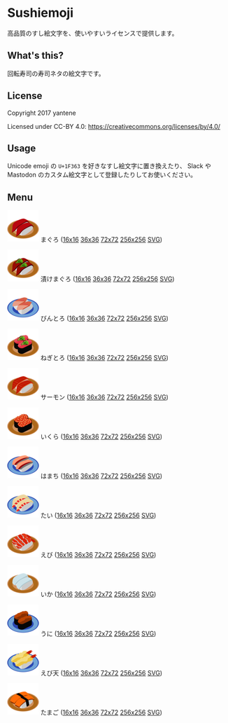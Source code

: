 Sushiemoji
==========

高品質のすし絵文字を、使いやすいライセンスで提供します。

## What's this?

回転寿司の寿司ネタの絵文字です。

## License

Copyright 2017 yantene

Licensed under CC-BY 4.0: https://creativecommons.org/licenses/by/4.0/

## Usage

Unicode emoji の `U+1F363` を好きなすし絵文字に置き換えたり、
Slack や Mastodon のカスタム絵文字として登録したりしてお使いください。

## Menu

![まぐろ](72x72/maguro.png) まぐろ ([16x16](16x16/maguro.png) [36x36](36x36/maguro.png) [72x72](72x72/maguro.png) [256x256](256x256/maguro.png) [SVG](svg/maguro.svg))

![漬けまぐろ](72x72/zukemaguro.png) 漬けまぐろ ([16x16](16x16/zukemaguro.png) [36x36](36x36/zukemaguro.png) [72x72](72x72/zukemaguro.png) [256x256](256x256/zukemaguro.png) [SVG](svg/zukemaguro.svg))

![びんとろ](72x72/bintoro.png) びんとろ ([16x16](16x16/bintoro.png) [36x36](36x36/bintoro.png) [72x72](72x72/bintoro.png) [256x256](256x256/bintoro.png) [SVG](svg/bintoro.svg))

![ねぎとろ](72x72/negitoro.png) ねぎとろ ([16x16](16x16/negitoro.png) [36x36](36x36/negitoro.png) [72x72](72x72/negitoro.svg) [256x256](256x256/negitoro.png) [SVG](svg/negitoro.png))

![サーモン](72x72/salmon.png) サーモン ([16x16](16x16/salmon.png) [36x36](36x36/salmon.png) [72x72](72x72/salmon.png) [256x256](256x256/salmon.png) [SVG](svg/salmon.svg))

![いくら](72x72/ikra.png) いくら ([16x16](16x16/ikra.png) [36x36](36x36/ikra.png) [72x72](72x72/ikra.png) [256x256](256x256/ikra.png) [SVG](svg/ikra.svg))

![はまち](72x72/hamachi.png) はまち ([16x16](16x16/hamachi.png) [36x36](36x36/hamachi.png) [72x72](72x72/hamachi.png) [256x256](256x256/hamachi.png) [SVG](svg/hamachi.svg))

![たい](72x72/tai.png) たい ([16x16](16x16/tai.png) [36x36](36x36/tai.png) [72x72](72x72/tai.png) [256x256](256x256/tai.png) [SVG](svg/tai.svg))

![えび](72x72/ebi.png) えび ([16x16](16x16/ebi.png) [36x36](36x36/ebi.png) [72x72](72x72/ebi.png) [256x256](256x256/ebi.png) [SVG](svg/ebi.svg))

![いか](72x72/ika.png) いか ([16x16](16x16/ika.png) [36x36](36x36/ika.png) [72x72](72x72/ika.png) [256x256](256x256/ika.png) [SVG](svg/ika.svg))

![うに](72x72/uni.png) うに ([16x16](16x16/uni.png) [36x36](36x36/uni.png) [72x72](72x72/uni.png) [256x256](256x256/uni.png) [SVG](svg/uni.svg))

![えび天](72x72/ebiten.png) えび天 ([16x16](16x16/ebiten.png) [36x36](36x36/ebiten.png) [72x72](72x72/ebiten.png) [256x256](256x256/ebiten.png) [SVG](svg/ebiten.svg))

![たまご](72x72/tamago.png) たまご ([16x16](16x16/tamago.png) [36x36](36x36/tamago.png) [72x72](72x72/tamago.png) [256x256](256x256/tamago.png) [SVG](svg/tamago.svg))
